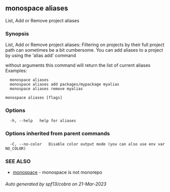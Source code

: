 ## monospace aliases

List, Add or Remove project aliases

### Synopsis

List, Add or Remove project aliases:
Filtering on projects by their full project path can sometimes be a bit cumbersome.
You can add aliases to a project by using the 'alias add' command

without arguments this command will return the list of current aliases
Examples:
```
  monospace aliases
  monospace aliases add packages/mypackage myalias
  monospace aliases remove myalias
```

```
monospace aliases [flags]
```

### Options

```
  -h, --help   help for aliases
```

### Options inherited from parent commands

```
  -C, --no-color   Disable color output mode (you can also use env var NO_COLOR)
```

### SEE ALSO

* [monospace](monospace.md)	 - monospace is not monorepo

###### Auto generated by spf13/cobra on 21-Mar-2023

